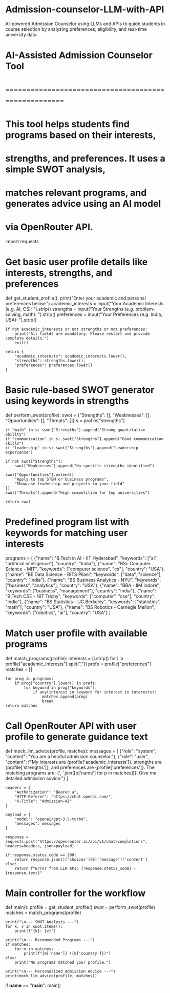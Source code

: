 # Admission-counselor-LLM-with-API
AI-powered Admission Counselor using LLMs and APIs to guide students in course selection by analyzing preferences, eligibility, and real-time university data.

# AI-Assisted Admission Counselor Tool
# ----------------------------------------------------
# This tool helps students find programs based on their interests,
# strengths, and preferences. It uses a simple SWOT analysis,
# matches relevant programs, and generates advice using an AI model
# via OpenRouter API.

import requests

# Get basic user profile details like interests, strengths, and preferences
def get_student_profile():
    print("Enter your academic and personal preferences below:")
    academic_interests = input("Your Academic Interests (e.g. AI, CS): ").strip()
    strengths = input("Your Strengths (e.g. problem-solving, math): ").strip()
    preferences = input("Your Preferences (e.g. India, USA): ").strip()

    if not academic_interests or not strengths or not preferences:
        print("All fields are mandatory. Please restart and provide complete details.")
        exit()

    return {
        "academic_interests": academic_interests.lower(),
        "strengths": strengths.lower(),
        "preferences": preferences.lower()
    }

# Basic rule-based SWOT generator using keywords in strengths
def perform_swot(profile):
    swot = {"Strengths": [], "Weaknesses": [], "Opportunities": [], "Threats": []}
    s = profile["strengths"]

    if "math" in s: swot["Strengths"].append("Strong quantitative ability")
    if "communication" in s: swot["Strengths"].append("Good communication skills")
    if "leadership" in s: swot["Strengths"].append("Leadership experience")

    if not swot["Strengths"]:
        swot["Weaknesses"].append("No specific strengths identified")

    swot["Opportunities"].extend([
        "Apply to top STEM or business programs",
        "Showcase leadership and projects in your field"
    ])
    swot["Threats"].append("High competition for top universities")

    return swot

# Predefined program list with keywords for matching user interests
programs = [
    {"name": "B.Tech in AI - IIT Hyderabad", "keywords": ["ai", "artificial intelligence"], "country": "India"},
    {"name": "BSc Computer Science - MIT", "keywords": ["computer science", "cs"], "country": "USA"},
    {"name": "BE Data Science - BITS Pilani", "keywords": ["data", "science"], "country": "India"},
    {"name": "BS Business Analytics - NYU", "keywords": ["business", "analytics"], "country": "USA"},
    {"name": "BBA - IIM Indore", "keywords": ["business", "management"], "country": "India"},
    {"name": "B.Tech CSE - NIT Trichy", "keywords": ["computer", "cse"], "country": "India"},
    {"name": "BS Statistics - UC Berkeley", "keywords": ["statistics", "math"], "country": "USA"},
    {"name": "BS Robotics - Carnegie Mellon", "keywords": ["robotics", "ai"], "country": "USA"}
]

# Match user profile with available programs

def match_programs(profile):
    interests = [i.strip() for i in profile["academic_interests"].split(",")]
    prefs = profile["preferences"]
    matches = []

    for prog in programs:
        if prog["country"].lower() in prefs:
            for keyword in prog["keywords"]:
                if any(interest in keyword for interest in interests):
                    matches.append(prog)
                    break
    return matches

# Call OpenRouter API with user profile to generate guidance text
def mock_llm_advice(profile, matches):
    messages = [
        {"role": "system", "content": "You are a helpful admission counselor."},
        {"role": "user", "content": f"My interests are {profile['academic_interests']}, strengths are {profile['strengths']}, and preferences are {profile['preferences']}. The matching programs are: {', '.join([p['name'] for p in matches])}. Give me detailed admission advice."}
    ]

    headers = {
        "Authorization": "Bearer a",
        "HTTP-Referer": "https://chat.openai.com/",
        "X-Title": "Admission-AI"
    }

    payload = {
        "model": "openai/gpt-3.5-turbo",
        "messages": messages
    }

    response = requests.post("https://openrouter.ai/api/v1/chat/completions", headers=headers, json=payload)

    if response.status_code == 200:
        return response.json()['choices'][0]['message']['content']
    else:
        return f"Error from LLM API: {response.status_code} - {response.text}"

# Main controller for the workflow
def main():
    profile = get_student_profile()
    swot = perform_swot(profile)
    matches = match_programs(profile)

    print("\n--- SWOT Analysis ---")
    for k, v in swot.items():
        print(f"{k}: {v}")

    print("\n--- Recommended Programs ---")
    if matches:
        for m in matches:
            print(f"{m['name']} ({m['country']})")
    else:
        print("No programs matched your profile.")

    print("\n--- Personalized Admission Advice ---")
    print(mock_llm_advice(profile, matches))

if __name__ == "__main__":
    main()

